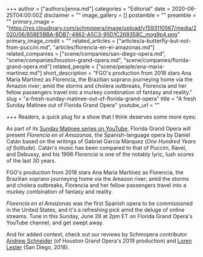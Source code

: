 +++
author = ["authors/jenna.md"]
categories = "Editorial"
date = 2020-06-25T04:00:00Z
disclaimer = ""
image_gallery = []
postamble = ""
preamble = ""
primary_image = "https://res.cloudinary.com/schmopera/image/upload/v1593110567/media/2020/06/858E5BBA-BDB7-4862-A5C3-95D1C269358C_mog9p4.png"
primary_image_credit = ""
related_articles = ["articles/a-butterfly-but-not-from-puccini.md", "articles/florencia-en-el-amazonas.md"]
related_companies = ["scene/companies/san-diego-opera.md", "scene/companies/houston-grand-opera.md", "scene/companies/florida-grand-opera.md"]
related_people = ["scene/people/ana-maria-martinez.md"]
short_description = "FGO's production from 2018 stars Ana María Martínez as Florencia, the Brazilian soprano journeying home via the Amazon river; amid the storms and cholera outbreaks, Florencia and her fellow passengers travel into a murkey combination of fantasy and reality."
slug = "a-fresh-sunday-matinee-out-of-florida-grand-opera"
title = "A fresh Sunday Matinee out of Florida Grand Opera"
youtube_url = ""

+++
Readers, a quick plug for a show that I think deserves some more eyes:

As part of its [Sunday Matinee series on YouTube](https://www.youtube.com/c/floridagrandoperahttps://www.youtube.com/c/floridagrandopera), Florida Grand Opera will present _Florencia en el Amazonas_, the Spanish-language opera by Daniel Catán based on the writings of Gabriel Garcia Márquez (_One Hundred Years of Solitude_). Catán's music has been compared to that of Puccini, Ravel, and Debussy, and his 1996 _Florencia_ is one of the notably lyric, lush scores of the last 30 years.

FGO's production from 2018 stars Ana María Martínez as Florencia, the Brazilian soprano journeying home via the Amazon river; amid the storms and cholera outbreaks, Florencia and her fellow passengers travel into a murkey combination of fantasy and reality.

_Florencia en el Amazonas_ was the first Spanish opera to be commissioned in the United States, and it's a refreshing pick amid the deluge of online streams. Tune in this Sunday, June 28 at 2pm ET on Florida Grand Opera's YouTube channel, and get swept away.

And for added context, check out our reviews by Schmopera contributor [Andrew Schneider](/florencia-en-el-amazonas-takes-on-a-life-of-its-own-at-hgo/) (of Houston Grand Opera's 2019 production) and [Loren Lester](/a-butterfly-but-not-from-puccini/) (San Diego, 2018). 